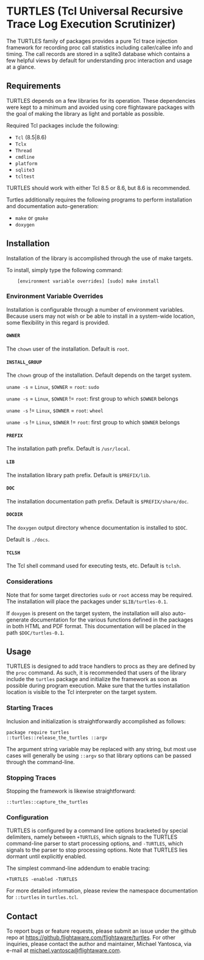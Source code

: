 # TURTLES (Tcl Universal Recursive Trace Log Execution Scrutinizer)

The TURTLES family of packages provides a pure Tcl trace injection framework
for recording proc call statistics including caller/callee info and timing.
The call records are stored in a sqlite3 database which contains a few helpful
views by default for understanding proc interaction and usage at a glance.

## Requirements

TURTLES depends on a few libraries for its operation. These dependencies were
kept to a minimum and avoided using core flightaware packages with the goal
of making the library as light and portable as possible.

Required Tcl packages include the following:

- `Tcl` (8.5|8.6)
- `Tclx`
- `Thread`
- `cmdline`
- `platform`
- `sqlite3`
- `tcltest`

TURTLES should work with either Tcl 8.5 or 8.6, but 8.6 is recommended.

Turtles additionally requires the following programs to perform installation
and documentation auto-generation:

- `make` or `gmake`
- `doxygen`

## Installation

Installation of the library is accomplished through the use of make targets.

To install, simply type the following command:

```
    [environment variable overrides] [sudo] make install
```

### Environment Variable Overrides

Installation is configurable through a number of environment variables.
Because users may not wish or be able to install in a system-wide location,
some flexibility in this regard is provided.

#### `OWNER`

The `chown` user of the installation. Default is `root`.

#### `INSTALL_GROUP`

The `chown` group of the installation. Default depends on the target system.

`uname -s` = `Linux`, `$OWNER` = `root`: `sudo`

`uname -s` = `Linux`, `$OWNER` != `root`: first group to which `$OWNER` belongs

`uname -s` != `Linux`, `$OWNER` = `root`: `wheel`

`uname -s` != `Linux`, `$OWNER` != `root`: first group to which `$OWNER` belongs

#### `PREFIX`

The installation path prefix. Default is `/usr/local`.

#### `LIB`

The installation library path prefix. Default is `$PREFIX/lib`.

#### `DOC`

The installation documentation path prefix. Default is `$PREFIX/share/doc`.


#### `DOCDIR`

The `doxygen` output directory whence documentation is installed to `$DOC`.

Default is `./docs`.

#### `TCLSH`

The Tcl shell command used for executing tests, etc. Default is `tclsh`.

### Considerations

Note that for some target directories `sudo` or `root` access may be required.
The installation will place the packages under `$LIB/turtles-0.1`.

If `doxygen` is present on the target system, the installation will also
auto-generate documentation for the various functions defined in the packages
in both HTML and PDF format. This documentation will be placed in the path
`$DOC/turtles-0.1`.

## Usage

TURTLES is designed to add trace handlers to procs as they are defined by
the `proc` command. As such, it is recommended that users of the library
include the `turtles` package and initialize the framework as soon as possible
during program execution. Make sure that the turtles installation location
is visible to the Tcl interpreter on the target system.

### Starting Traces

Inclusion and initialization is straightforwardly accomplished as follows:

```
package require turtles
::turtles::release_the_turtles ::argv
```

The argument string variable may be replaced with any string, but most use
cases will generally be using `::argv` so that library options can be passed
through the command-line.

### Stopping Traces

Stopping the framework is likewise straightforward:

```
::turtles::capture_the_turtles
```

### Configuration

TURTLES is configured by a command line options bracketed by special delimiters,
namely between `+TURTLES`, which signals to the TURTLES command-line parser
to start processing options, and `-TURTLES`, which signals to the parser to stop
processing options. Note that TURTLES lies dormant until explicitly enabled.

The simplest command-line addendum to enable tracing:

```
+TURTLES -enabled -TURTLES
```

For more detailed information, please review the namespace documentation for
`::turtles` in `turtles.tcl`.

## Contact

To report bugs or feature requests, please submit an issue under the github
repo at https://github.flightaware.com/flightaware/turtles. For other inquiries,
please contact the author and maintainer, Michael Yantosca, via e-mail at
michael.yantosca@flightaware.com.
